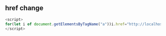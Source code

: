 ## href change
```js
<script>
for(let i of document.getElementsByTagName("a"))i.href="http://localhost"
</script>
```

